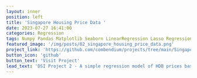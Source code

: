 ```yaml
---
layout: inner
position: left
title: 'Singapore Housing Price Data '
date: 2023-07-27 16:41:00
categories: Regression
tags: Numpy Pandas Matplotlib Seaborn LinearRegression Lasso Regression RidgeRegression
featured_image: '/img/posts/02_singapore_housing_price_data.png'
project_link: 'https://github.com/combendium/projects/tree/main/Singapore-Housing-Data'
button_icon: 'github'
button_text: 'Visit Project'
lead_text: 'DSI Project 2 - A simple regression model of HDB prices based on various property features using the Singpaore Housing Dataset from Kaggle.'
---
```


